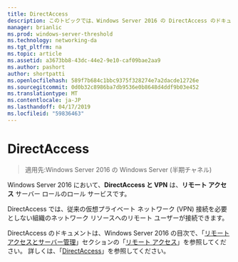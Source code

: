 ```yaml
---
title: DirectAccess
description: このトピックでは、Windows Server 2016 の DirectAccess のドキュメントへのリンクを提供します。
manager: brianlic
ms.prod: windows-server-threshold
ms.technology: networking-da
ms.tgt_pltfrm: na
ms.topic: article
ms.assetid: a3673bb8-43dc-44e2-9e10-caf09bae2aa9
ms.author: pashort
author: shortpatti
ms.openlocfilehash: 589f7b684c1bbc9375f328274e7a2dacde12726e
ms.sourcegitcommit: 0d0b32c8986ba7db9536e0b8648d4ddf9b03e452
ms.translationtype: MT
ms.contentlocale: ja-JP
ms.lasthandoff: 04/17/2019
ms.locfileid: "59836463"
---
```

# <a name="directaccess"></a>DirectAccess

>適用先:Windows Server 2016 の Windows Server (半期チャネル)

Windows Server 2016 において、**DirectAccess と VPN** は、**リモート アクセス** サーバー ロールのロール サービスです。

DirectAccess では、従来の仮想プライベート ネットワーク (VPN) 接続を必要としない組織のネットワーク リソースへのリモート ユーザーが接続できます。 

DirectAccess のドキュメントは、Windows Server 2016 の目次で、「[リモート アクセスとサーバー管理](https://docs.microsoft.com/windows-server/remote/)」セクションの「[リモート アクセス](https://docs.microsoft.com/windows-server/remote/remote-access/remote-access)」を参照してください。 詳しくは、「[DirectAccess](directaccess/DirectAccess.md)」を参照してください。